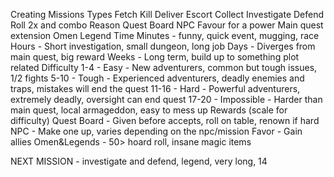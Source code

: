 Creating Missions
Types
Fetch
Kill
Deliver
Escort
Collect
Investigate
Defend
Roll 2x and combo
Reason
Quest Board
NPC
Favour for a power
Main quest extension
Omen
Legend
Time
Minutes - funny, quick event, mugging, race
Hours - Short investigation, small dungeon, long job
Days - Diverges from main quest, big reward
Weeks - Long term, build up to something plot related
Difficulty
1-4 - Easy - New adventurers, common but tough issues, 1/2 fights
5-10 - Tough - Experienced adventurers, deadly enemies and traps, mistakes will end the quest
11-16 - Hard - Powerful adventurers, extremely deadly, oversight can end quest 
17-20 - Impossible - Harder than main quest, local armageddon, easy to mess up
Rewards (scale for difficulty)
Quest Board - Given before accepts, roll on table, renown if hard
NPC - Make one up, varies depending on the npc/mission
Favor - Gain allies
Omen&Legends - 50> hoard roll, insane magic items

NEXT MISSION - investigate and defend, legend, very long, 14
